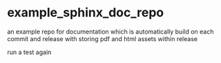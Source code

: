 # example_sphinx_doc_repo
an example repo for documentation which is automatically build on each commit and release with storing pdf and html assets within release

run a test again
